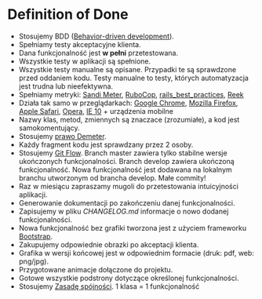 Definition of Done
==================

* Stosujemy BDD ([Behavior-driven development](http://en.wikipedia.org/wiki/Behavior-driven_development)).
* Spełniamy testy akceptacyjne klienta.
* Dana funkcjonalność jest **w pełni** przetestowana.
* Wszystkie testy w aplikacji są spełnione.
* Wszystkie testy manualne są opisane. Przypadki te są sprawdzone przed oddaniem kodu. Testy manualne to testy, których automatyzacja jest trudna lub nieefektywna.
* Spełniamy metryki: [Sandi Meter](https://github.com/makaroni4/sandi_meter), [RuboCop](https://github.com/bbatsov/rubocop), [rails_best_practices](https://github.com/railsbp/rails_best_practices), [Reek](https://github.com/troessner/reek)
* Działa tak samo w przeglądarkach: [Google Chrome](http://www.google.pl/chrome/), [Mozilla Firefox](http://www.mozilla.org/firefox/), [Apple Safari](https://www.apple.com/safari/), [Opera](http://www.opera.com/), [IE 10](http://windows.microsoft.com/internet-explorer/) + urządzenia mobilne
* Nazwy klas, metod, zmiennych są znaczace (zrozumiałe), a kod jest samokomentujący.
* Stosujemy [prawo Demeter](http://en.wikipedia.org/wiki/Law_of_Demeter).
* Każdy fragment kodu jest sprawdzany przez 2 osoby.
* Stosujemy [Git Flow](http://nvie.com/posts/a-successful-git-branching-model/). Branch master zawiera tylko stabilne wersje ukończonych funkcjonalności. Branch develop zawiera ukończoną funkcjonalność. Nowa funkcjonalność jest dodawana na lokalnym branchu utworzonym od brancha develop. Małe commity!
* Raz w miesiącu zapraszamy mugoli do przetestowania intuicyjności aplikacji.
* Generowanie dokumentacji po zakończeniu danej funkcjonalności.
* Zapisujemy w pliku *CHANGELOG.md* informacje o nowo dodanej funkcjonalności.
* Nowa funkcjonalność bez grafiki tworzona jest z użyciem frameworku [Bootstrap](http://getbootstrap.com/).
* Zakupujemy odpowiednie obrazki po akceptacji klienta.
* Grafika w wersji końcowej jest w odpowiednim formacie (druk: pdf, web: png/jpg).
* Przygotowane animacje dołączone do projektu.
* Gotowe wszystkie podstrony dotyczące określonej funkcjonalności.
* Stosujemy [Zasadę spójności](http://en.wikipedia.org/wiki/Single_responsibility_principle). 1 klasa = 1 funkcjonalność
